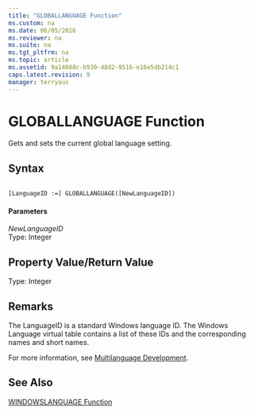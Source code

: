 ```yaml
---
title: "GLOBALLANGUAGE Function"
ms.custom: na
ms.date: 06/05/2016
ms.reviewer: na
ms.suite: na
ms.tgt_pltfrm: na
ms.topic: article
ms.assetid: 9a14088c-b930-48d2-9516-e16e5db214c1
caps.latest.revision: 9
manager: terryaus
---
```

# GLOBALLANGUAGE Function
Gets and sets the current global language setting.  
  
## Syntax  
  
```  
  
[LanguageID :=] GLOBALLANGUAGE([NewLanguageID])  
```  
  
#### Parameters  
 *NewLanguageID*  
 Type: Integer  
  
## Property Value\/Return Value  
 Type: Integer  
  
## Remarks  
 The LanguageID is a standard Windows language ID. The Windows Language virtual table contains a list of these IDs and the corresponding names and short names.  
  
 For more information, see [Multilanguage Development](../dynamics-nav/Multilanguage-Development.md).  
  
## See Also  
 [WINDOWSLANGUAGE Function](../dynamics-nav/WINDOWSLANGUAGE-Function.md)